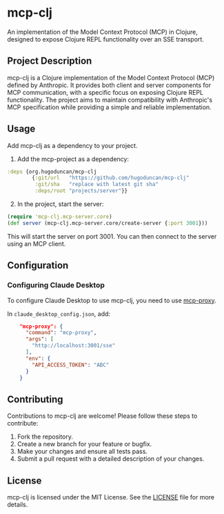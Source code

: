 # mcp-clj

An implementation of the Model Context Protocol (MCP) in Clojure,
designed to expose Clojure REPL functionality over an SSE transport.

## Project Description

mcp-clj is a Clojure implementation of the Model Context Protocol (MCP)
defined by Anthropic. It provides both client and server components for
MCP communication, with a specific focus on exposing Clojure REPL
functionality. The project aims to maintain compatibility with
Anthropic's MCP specification while providing a simple and reliable
implementation.

## Usage

Add mcp-clj as a dependency to your project.

1. Add the mcp-project as a dependency:

```clojure
:deps {org.hugoduncan/mcp-clj
        {:git/url   "https://github.com/hugoduncan/mcp-clj"
         :git/sha   "replace with latest git sha"
         :deps/root "projects/server"}}
```

2. In the project, start the server:

```clojure
(require 'mcp-clj.mcp-server.core)
(def server (mcp-clj.mcp-server.core/create-server {:port 3001}))
```

This will start the server on port 3001. You can then connect to the
server using an MCP client.

## Configuration

### Configuring Claude Desktop

To configure Claude Desktop to use mcp-clj, you need to use
[mcp-proxy](https://github.com/sparfenyuk/mcp-proxy).

In `claude_desktop_config.json`, add:

```json
    "mcp-proxy": {
      "command": "mcp-proxy",
      "args": [
        "http://localhost:3001/sse"
      ],
      "env": {
        "API_ACCESS_TOKEN": "ABC"
      }
    }
```

## Contributing

Contributions to mcp-clj are welcome! Please follow these steps to contribute:

1. Fork the repository.
2. Create a new branch for your feature or bugfix.
3. Make your changes and ensure all tests pass.
4. Submit a pull request with a detailed description of your changes.

## License

mcp-clj is licensed under the MIT License. See the [LICENSE](LICENSE) file for more details.
